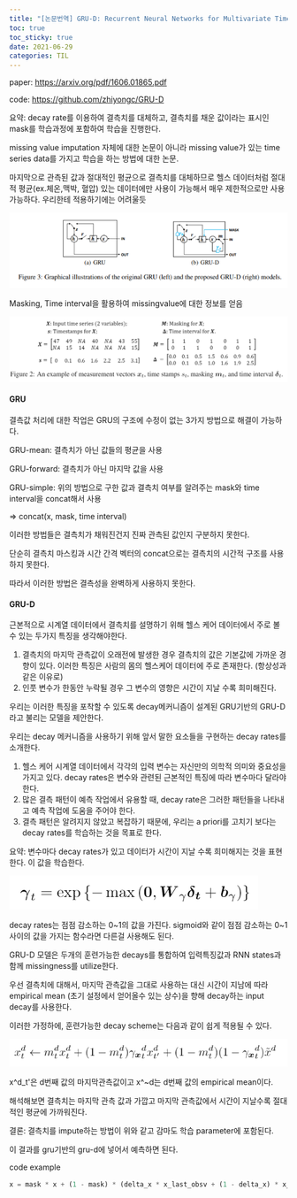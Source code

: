 ```yaml
---
title: "[논문번역] GRU-D: Recurrent Neural Networks for Multivariate Time Series with Missing Values (2016)"
toc: true
toc_sticky: true
date: 2021-06-29
categories: TIL
---
```


paper: https://arxiv.org/pdf/1606.01865.pdf

code: https://github.com/zhiyongc/GRU-D



요약: decay rate를 이용하여 결측치를 대체하고, 결측치를 채운 값이라는 표시인 mask를 학습과정에 포함하여 학습을 진행한다.

missing value imputation 자체에 대한 논문이 아니라 missing value가 있는 time series data를 가지고 학습을 하는 방법에 대한 논문. 

마지막으로 관측된 값과 절대적인 평균으로 결측치를 대체하므로 헬스 데이터처럼 절대적 평균(ex.체온,맥박, 혈압) 있는 데이터에만 사용이 가능해서 매우 제한적으로만 사용 가능하다.  우리한테 적용하기에는 어려울듯







 ![image-20210622142841300](2021-06-29-pr-grud-post.assets/image-20210622142841300.png)





Masking, Time interval을 활용하여 missingvalue에 대한 정보를 얻음

![image-20210621161733698](2021-06-29-pr-grud-post.assets/image-20210621161733698.png)



#### GRU

결측값 처리에 대한 작업은 GRU의 구조에 수정이 없는 3가지 방법으로 해결이 가능하다.

GRU-mean: 결측치가 아닌 값들의 평균을 사용

GRU-forward: 결측치가 아닌 마지막 값을 사용

GRU-simple: 위의 방법으로 구한 값과 결측치 여부를 알려주는 mask와 time interval을 concat해서 사용

=> concat(x, mask, time interval)



이러한 방법들은 결측치가 채워진건지 진짜 관측된 값인지 구분하지 못한다.

단순히 결측치 마스킹과 시간 간격 벡터의 concat으로는 결측치의 시간적 구조를 사용하지 못한다.

따라서 이러한 방법은 결측성을 완벽하게 사용하지 못한다.





#### GRU-D

근본적으로 시계열 데이터에서 결측치를 설명하기 위해 헬스 케어 데이터에서 주로 볼 수 있는 두가지 특징을 생각해야한다. 

1. 결측치의 마지막 관측값이 오래전에 발생한 경우 결측치의 값은 기본값에 가까운 경향이 있다.
   이러한 특징은 사람의 몸의 헬스케어 데이터에 주로 존재한다. (항상성과 같은 이유로)
2. 인풋 변수가 한동안 누락될 경우 그 변수의 영향은 시간이 지날 수록 희미해진다.

우리는 이러한 특징을 포착할 수 있도록 decay메커니즘이 설계된 GRU기반의 GRU-D라고 불리는 모델을 제안한다.



우리는 decay 메커니즘을 사용하기 위해 앞서 말한 요소들을 구현하는 decay rates를 소개한다.

1. 헬스 케어 시계열 데이터에서 각각의 입력 변수는 자신만의 의학적 의미와 중요성을 가지고 있다. decay rates은 변수와 관련된 근본적인 특징에 따라 변수마다 달라야 한다.
2. 많은 결측 패턴이 예측 작업에서 유용할 때, decay rate은 그러한 패턴들을 나타내고 예측 작업에 도움을 주어야 한다.
3. 결측 패턴은 알려지지 않았고 복잡하기 때문에, 우리는 a priori를 고치기 보다는 decay rates를 학습하는 것을 목표로 한다.

요약: 변수마다 decay rates가 있고 데이터가 시간이 지날 수록 희미해지는 것을 표현한다. 이 값을 학습한다.

![image-20210621170759604](2021-06-29-pr-grud-post.assets/image-20210621170759604.png)

 decay rates는 점점 감소하는 0~1의 값을 가진다. sigmoid와 같이 점점 감소하는 0~1사이의 값을 가지는 함수라면 다른걸 사용해도 된다.



GRU-D 모델은 두개의 훈련가능한 decays를 통합하여 입력특징값과 RNN states과 함께 missingness를 utilize한다.

우선 결측치에 대해서, 마지막 관측값을 그대로 사용하는 대신 시간이 지남에 따라 empirical mean (초기 설정에서 얻어올수 있는 상수)을 향해 decay하는 input decay를 사용한다.

이러한 가정하에, 훈련가능한 decay scheme는 다음과 같이 쉽게 적용될 수 있다.

![image-20210621171829662](2021-06-29-pr-grud-post.assets/image-20210621171829662.png)

x^d_t'은 d번째 값의 마지막관측값이고 x^~d는 d번째 값의 empirical mean이다.

해석해보면 결측치는 마지막 관측 값과 가깝고 마지막 관측값에서 시간이 지날수록 절대적인 평균에 가까워진다.



결론: 결측치를 impute하는 방법이 위와 같고 감마도 학습 parameter에 포함된다.

이 결과를 gru기반의 gru-d에 넣어서 예측하면 된다.

code example

```python
x = mask * x + (1 - mask) * (delta_x * x_last_obsv + (1 - delta_x) * x_mean)
```



